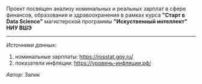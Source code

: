 Проект посвящен анализу номинальных и реальных зарплат в сфере финансов, образования и здравоохранения в рамках курса **"Старт в Data Science"** магистерской программы **"Искуственный интеллект" НИУ ВШЭ**

---

_Источники данных:_

1. номинальные зарплаты: https://rosstat.gov.ru/
1. показатели инфляции: https://уровень-инфляции.рф/

*Автор*: Залик
